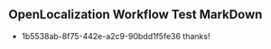 ## OpenLocalization Workflow Test MarkDown
* 1b5538ab-8f75-442e-a2c9-90bdd1f5fe36 thanks!

<!--HONumber=Nov16_HO2-->


